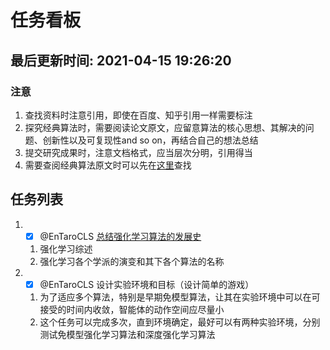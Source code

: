 <!--
 * @Description: A File To Publish The Task
 * @version: V1.0
 * @Author: lesheng
 * @Date: 2021-04-14 19:02:22
 * @LastEditors: lesheng
 * @LastEditTime: 2021-04-16 14:55:13
-->

# 任务看板

## __最后更新时间: 2021-04-15 19:26:20__

### __注意__

1. 查找资料时注意引用，即使在百度、知乎引用一样需要标注
2. 探究经典算法时，需要阅读论文原文，应留意算法的核心思想、其解决的问题、创新性以及可复现性and so on，再结合自己的想法总结
3. 提交研究成果时，注意文档格式，应当层次分明，引用得当
4. 需要查阅经典算法原文时可以先在[这里](./Reference/RLPaperSummary.md)查找

## __任务列表__

1. - [X] @EnTaroCLS [总结强化学习算法的发展史](./PublicWorkSpace/强化学习综述.md)  
    1. 强化学习综述  
    2. 强化学习各个学派的演变和其下各个算法的名称  
2. - [X] @EnTaroCLS 设计实验环境和目标（设计简单的游戏）
    1. 为了适应多个算法，特别是早期免模型算法，让其在实验环境中可以在可接受的时间内收敛，智能体的动作空间应尽量小
    2. 这个任务可以完成多次，直到环境确定，最好可以有两种实验环境，分别测试免模型强化学习算法和深度强化学习算法
